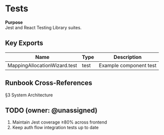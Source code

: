 # Tests

**Purpose**    
Jest and React Testing Library suites.

## Key Exports
| Name | Type | Description |
|------|------|-------------|
| MappingAllocationWizard.test | test | Example component test |

## Runbook Cross-References
§3 System Architecture

## TODO (owner: @unassigned)
1. Maintain Jest coverage ≥80% across frontend
2. Keep auth flow integration tests up to date
